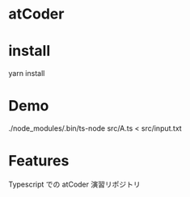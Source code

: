 # atCoder

# install

yarn install

# Demo

./node_modules/.bin/ts-node src/A.ts < src/input.txt

# Features

Typescript での atCoder 演習リポジトリ
